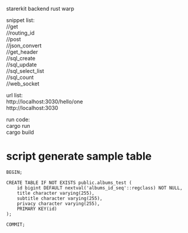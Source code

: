 starerkit backend rust warp  

snippet list:  
//get  
//routing_id  
//post  
//json_convert  
//get_header  
//sql_create  
//sql_update  
//sql_select_list  
//sql_count  
//web_socket  
  
url list:  
http://localhost:3030/hello/one  
http://localhost:3030  

run code:  
cargo run  
cargo build  



<h1>script generate sample table</h1>


```
BEGIN;

CREATE TABLE IF NOT EXISTS public.albums_test (
	id bigint DEFAULT nextval('albums_id_seq'::regclass) NOT NULL,
	title character varying(255),
	subtitle character varying(255),
	privacy character varying(255),
	PRIMARY KEY(id)
);

COMMIT;
```
